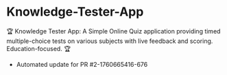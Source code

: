 # Knowledge-Tester-App
🏆 Knowledge Tester App: A Simple Online Quiz application providing timed multiple-choice tests on various subjects with live feedback and scoring. Education-focused. 🏆


- Automated update for PR #2-1760665416-676